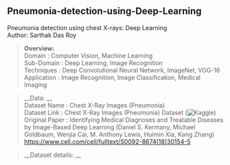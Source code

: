 ## Pneumonia-detection-using-Deep-Learning
Pneumonia detection using chest X-rays: Deep Learning <br /> 
Author: Sarthak Das Roy

> __Overview:__  
> Domain             : Computer Vision, Machine Learning <br /> 
> Sub-Domain         : Deep Learning, Image Recognition <br />
> Techniques         : Deep Convolutional Neural Network, ImageNet, VGG-16 <br />
> Application        : Image Recognition, Image Classification, Medical Imaging <br />

> __Data: __  <br />
> Dataset Name     : Chest X-Ray Images (Pneumonia) <br /> 
> Dataset Link     : Chest X-Ray Images (Pneumonia) Dataset (![Kaggle](https://www.kaggle.com/paultimothymooney/chest-xray-pneumonia)) <br /> 
> Original Paper   : Identifying Medical Diagnoses and Treatable Diseases by Image-Based Deep Learning
                   (Daniel S. Kermany, Michael Goldbaum, Wenjia Cai, M. Anthony Lewis, Huimin Xia, Kang Zhang)
                   https://www.cell.com/cell/fulltext/S0092-8674(18)30154-5 <br /> 

> __Dataset details: __ 
